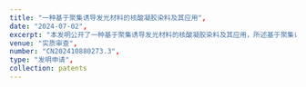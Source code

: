 ```yaml
---
title: "一种基于聚集诱导发光材料的核酸凝胶染料及其应用",
date: "2024-07-02",
excerpt: "本发明公开了一种基于聚集诱导发光材料的核酸凝胶染料及其应用，所述基于聚集诱导发光材料的核酸凝胶染料包括式(1)、式(2)中任意一种结构的AIE分子。本发明基于聚集诱导发光材料的核酸凝胶染料用于核酸电泳常见的凝胶成像染色，可同时适用于琼脂糖凝胶电泳和聚丙烯酰胺凝胶电泳，尤其可用蓝光成像。本发明的基于聚集诱导发光材料的核酸凝胶染料，集染色效果好、灵敏度高、染色时间短、以及适应现有的所有染料激发通道，成为与激光扫描仪配合使用的理想选择。有效解决了现有核酸染料，由于染色效果差、应用在聚丙烯酰胺凝胶电泳时，灵敏度较低的缺陷，尤其解决了现有染料激发通道比较单一等问题。",
venue: "实质审查",
number: "CN202410880273.3",
type: "发明申请",
collection: patents
---
```



